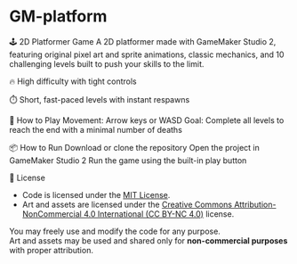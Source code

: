 # GM-platform

🕹️ 2D Platformer Game
A 2D platformer made with GameMaker Studio 2, featuring original pixel art and sprite animations, classic mechanics, and 10 challenging levels built to push your skills to the limit.

🔥 High difficulty with tight controls

⏱️ Short, fast-paced levels with instant respawns

🚀 How to Play
Movement: Arrow keys or WASD
Goal: Complete all levels to reach the end with a minimal number of deaths

📦 How to Run
Download or clone the repository
Open the project in GameMaker Studio 2
Run the game using the built-in play button

📄 License

- Code is licensed under the [MIT License](./LICENSE).  
- Art and assets are licensed under the [Creative Commons Attribution-NonCommercial 4.0 International (CC BY-NC 4.0)](https://creativecommons.org/licenses/by-nc/4.0/) license.

You may freely use and modify the code for any purpose.  
Art and assets may be used and shared only for **non-commercial purposes** with proper attribution.
